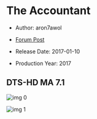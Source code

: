 # The Accountant

* Author: aron7awol

* [Forum Post](https://www.avsforum.com/threads/bass-eq-for-filtered-movies.2995212/post-56760614)

* Release Date: 2017-01-10
* Production Year: 2017

## DTS-HD MA 7.1

![img 0](https://i.imgur.com/sAc3BrG.jpg)

![img 1](https://i.imgur.com/sXr4cb3.png)

